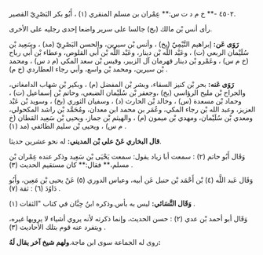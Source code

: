 ٤٥٠٢ -** خ م د ت س:** عِمْران بن مسلم المنقري (١) ، أَبُو بكر البَصْرِيّ القصير.

رأى أنس بْن مالك (بخ) جالسا على سرير واضعا إحدى رجليه على الأخرى.

**رَوَى عَن:** إبراهيم التَّيْمِيّ (بخ) ، وأنس بْن سيرين، والحسن البَصْرِيّ (مد) ، وسَعِيد بْن سُلَيْمان الربعي (ت) ، وعَبْد اللَّه بْن دينار، وعَبْد اللَّه بْن أَبي القلوص، وعطاء بْن أَبي رباح (خ م س) ، وعَمْرو بْن دينار قهرمان آل الزبير، وقيس بْن سعد المكي (م د س) ، ومحمد بْن سيرين، ومحمد بْن واسع، وأبي رجاء العطاردي (خ م) .

**رَوَى عَنه:** بحر بْن كنيز السقاء، وبشر بْن المفضل (م) ، وبكير بْن شهاب الدامغاني، والجراح بْن مليح الرؤاسي (بخ) ،وجعفر بْن سُلَيْمان الضبعي، وحاتم بْن إسماعيل (ت) ، وحماد بْن مسعدة (س) ، وخالد بْن الحارث (د) ، وسفيان الثوري (بخ) ، وسويد بْن عَبْد العزيز، وعبد الله بْن رجاء المكي، وعُمَر بن محمد ابن معدان، ومُحَمَّد بْن راشد المكحولي، ومعدي بْن سُلَيْمان، ومهدي بْن ميمون (م) ، والهيثم بْن جماز، ويحيى بْن سَعِيد القطان (خ م س) ، ويحيى بْن سليم الطائفي (مد (١) .

**قال البخاري عَنْ علي بْن المديني:** له نحو عشرين حديثا.

وَقَال أَبُو حاتم (٢) : سمعت أبا زياد يقول: سمعت يَحْيَى بْن سَعِيد وذكر عنده عِمْران بْن مسلم،** فقال:** كان مستقيم الحديث (٣) .

وَقَال عَبد اللَّه (٤) بْن أَحْمَد بْن حنبل عَن أبيه، وعباس الدوري (٥) عَنْ يحيى بْن مَعِين، وأَبُو دَاوُدَ (٦) : ثقة (٧) .

**وَقَال النَّسَائي:** ليس به بأس.وذكره ابنُ حِبَّان في كتاب "الثقات (١) .

وَقَال أبو أحمد بْن عدي (٢) : حسن الحديث، وإنما ذكرته لأنه يروي أشياء لا يرويها غيره، ويتفرد عنه قوم بتلك الأحاديث (٣) .

روى له الجماعة سوى ابن ماجة.**ولهم شيخ آخر يقال لَهُ:**